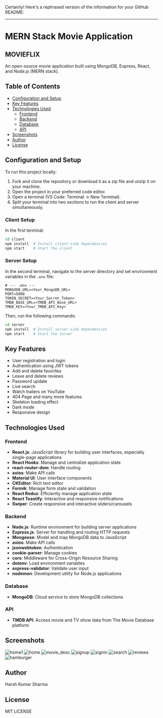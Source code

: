 Certainly! Here's a rephrased version of the information for your GitHub README:

---

# MERN Stack Movie Application
## MOVIEFLIX

An open-source movie application built using MongoDB, Express, React, and Node.js (MERN stack).

## Table of Contents

- [Configuration and Setup](#configuration-and-setup)
- [Key Features](#key-features)
- [Technologies Used](#technologies-used)
  - [Frontend](#frontend)
  - [Backend](#backend)
  - [Database](#database)
  - [API](#api)
- [Screenshots](#screenshots)
- [Author](#author)
- [License](#license)

## Configuration and Setup

To run this project locally:

1. Fork and clone the repository or download it as a zip file and unzip it on your machine.
2. Open the project in your preferred code editor.
3. Open a terminal (VS Code: Terminal -> New Terminal).
4. Split your terminal into two sections to run the client and server simultaneously.

### Client Setup

In the first terminal:

```sh
cd client
npm install  # Install client-side dependencies
npm start    # Start the client
```

### Server Setup

In the second terminal, navigate to the server directory and set environment variables in the `.env` file:

```env
# --- .env ---
MONGODB_URL=<Your_MongoDB_URL>
PORT=5000
TOKEN_SECRET=<Your_Secret_Token>
TMDB_BASE_URL=<TMDB_API_Base_URL>
TMDB_KEY=<Your_TMDB_API_Key>
```

Then, run the following commands:

```sh
cd server
npm install  # Install server-side dependencies
npm start    # Start the server
```

## Key Features

- User registration and login
- Authentication using JWT tokens
- Add and delete favorites
- Leave and delete reviews
- Password update
- Live search
- Watch trailers on YouTube
- 404 Page and many more features
- Skeleton loading effect
- Dark mode
- Responsive design

## Technologies Used

### Frontend

- **React.js**: JavaScript library for building user interfaces, especially single-page applications
- **React Hooks**: Manage and centralize application state
- **react-router-dom**: Handle routing
- **axios**: Make API calls
- **Material UI**: User interface components
- **CKEditor**: Rich text editor
- **Formik**: Manage form state and validation
- **React Redux**: Efficiently manage application state
- **React Toastify**: Interactive and responsive notifications
- **Swiper**: Create responsive and interactive sliders/carousels

### Backend

- **Node.js**: Runtime environment for building server applications
- **Express.js**: Server for handling and routing HTTP requests
- **Mongoose**: Model and map MongoDB data to JavaScript
- **axios**: Make API calls
- **jsonwebtoken**: Authentication
- **cookie-parser**: Manage cookies
- **cors**: Middleware for Cross-Origin Resource Sharing
- **dotenv**: Load environment variables
- **express-validator**: Validate user input
- **nodemon**: Development utility for Node.js applications

### Database

- **MongoDB**: Cloud service to store MongoDB collections

### API

- **TMDB API**: Access movie and TV show data from The Movie Database platform

## Screenshots

  ![home1](https://github.com/Harsh-1105/Movieflix-MERN/assets/78211002/bf04bf22-fd24-422c-bac7-943296b53077)
![home](https://github.com/Harsh-1105/Movieflix-MERN/assets/78211002/9a582d8b-2769-4952-8d69-c6d782b12938)
![movie_desc](https://github.com/Harsh-1105/Movieflix-MERN/assets/78211002/eecd9eca-ad00-4ce6-b5aa-25be7ad00d78)
![signup](https://github.com/Harsh-1105/Movieflix-MERN/assets/78211002/5305c078-7231-460d-b4d4-71631d99ad68)
![signin](https://github.com/Harsh-1105/Movieflix-MERN/assets/78211002/dffeca60-75bc-42a8-b166-ec40bacecb9c)
![search](https://github.com/Harsh-1105/Movieflix-MERN/assets/78211002/8ed07806-2102-48b1-84d9-61a4c7c91dc0)
![reviews](https://github.com/Harsh-1105/Movieflix-MERN/assets/78211002/30af2179-3340-40ba-8385-c5a2c8f87d4f)
![hamburger](https://github.com/Harsh-1105/Movieflix-MERN/assets/78211002/039703c7-84d6-46e0-bad1-069ecb1a7528)




## Author
Harsh Kumar Sharma

## License
MIT LICENSE 
